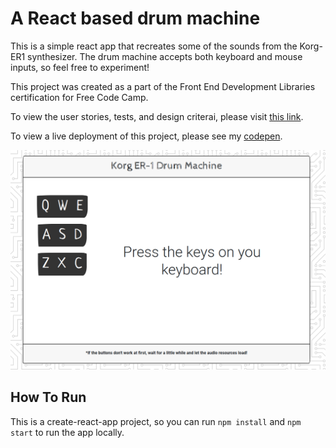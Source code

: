 # A React based drum machine

This is a simple react app that recreates some of the sounds from the Korg-ER1 synthesizer. The drum machine accepts both keyboard and mouse inputs, so feel free to experiment!

This project was created as a part of the Front End Development Libraries certification for Free Code Camp.

To view the user stories, tests, and design criterai, please visit [this link](https://www.freecodecamp.org/learn/front-end-development-libraries/front-end-development-libraries-projects/build-a-drum-machine).

To view a live deployment of this project, please see my [codepen](https://codepen.io/OulipianSummer/full/jOMpmxX).

![Screenshot of a drum machiene made using React and sounds from the Korg-ER1 synthesizer](screenshot.png)

## How To Run

This is a create-react-app project, so you can run `npm install` and  `npm start` to run the app locally.

